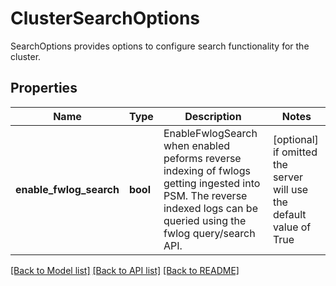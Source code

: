 # ClusterSearchOptions

SearchOptions provides options to configure search functionality for the cluster.
## Properties
Name | Type | Description | Notes
------------ | ------------- | ------------- | -------------
**enable_fwlog_search** | **bool** | EnableFwlogSearch when enabled peforms reverse indexing of fwlogs getting ingested into PSM. The reverse indexed logs can be queried using the fwlog query/search API. | [optional]  if omitted the server will use the default value of True

[[Back to Model list]](../README.md#documentation-for-models) [[Back to API list]](../README.md#documentation-for-api-endpoints) [[Back to README]](../README.md)


